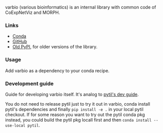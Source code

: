 varbio (various bioinformatics) is an internal library with common code of
CoExpNetViz and MORPH.

### Links
- [Conda](https://anaconda.org/timdiels/varbio)
- [GitHub](https://github.com/timdiels/varbio/)
- [Old PyPI](https://pypi.python.org/pypi/varbio/), for older versions of the
  library.

### Usage
Add varbio as a dependency to your conda recipe.

### Development guide
Guide for developing varbio itself. It's analog to [pytil's dev guide](https://github.com/timdiels/pytil#development-guide).

You do not need to release pytil just to try it out in varbio, conda install
pytil's dependencies and finally `pip install -e .` in your local pytil
checkout. If for some reason you want to try out the pytil conda pkg instead,
you could build the pytil pkg locall first and then `conda install --use-local
pytil`.

